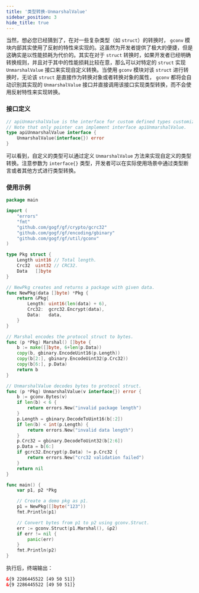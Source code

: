 ```yaml
---
title: '类型转换-UnmarshalValue'
sidebar_position: 3
hide_title: true
---
```


当然，想必您已经猜到了，在对一些复杂类型（如 `struct`）的转换时， `gconv` 模块内部其实使用了反射的特性来实现的。这虽然为开发者提供了极大的便捷，但是这确实是以性能损耗为代价的。其实在对于 `struct` 转换时，如果开发者已经明确转换规则，并且对于其中的性能损耗比较在意，那么可以对特定的 `struct` 实现 `UnmarshalValue` 接口来实现自定义转换。当使用 `gconv` 模块对该 `struct` 进行转换时，无论该 `struct` 是直接作为转换对象或者转换对象的属性， `gconv` 都将会自动识别其实现的 `UnmarshalValue` 接口并直接调用该接口实现类型转换，而不会使用反射特性来实现转换。

### 接口定义

```  go
// apiUnmarshalValue is the interface for custom defined types customizing value assignment.
// Note that only pointer can implement interface apiUnmarshalValue.
type apiUnmarshalValue interface {
	UnmarshalValue(interface{}) error
}

```

可以看到，自定义的类型可以通过定义 `UnmarshalValue` 方法来实现自定义的类型转换。注意参数为 `interface{}` 类型，开发者可以在实际使用场景中通过类型断言或者其他方式进行类型转换。

### 使用示例

```  go
package main

import (
	"errors"
	"fmt"
	"github.com/gogf/gf/crypto/gcrc32"
	"github.com/gogf/gf/encoding/gbinary"
	"github.com/gogf/gf/util/gconv"
)

type Pkg struct {
	Length uint16 // Total length.
	Crc32  uint32 // CRC32.
	Data   []byte
}

// NewPkg creates and returns a package with given data.
func NewPkg(data []byte) *Pkg {
	return &Pkg{
		Length: uint16(len(data) + 6),
		Crc32:  gcrc32.Encrypt(data),
		Data:   data,
	}
}

// Marshal encodes the protocol struct to bytes.
func (p *Pkg) Marshal() []byte {
	b := make([]byte, 6+len(p.Data))
	copy(b, gbinary.EncodeUint16(p.Length))
	copy(b[2:], gbinary.EncodeUint32(p.Crc32))
	copy(b[6:], p.Data)
	return b
}

// UnmarshalValue decodes bytes to protocol struct.
func (p *Pkg) UnmarshalValue(v interface{}) error {
	b := gconv.Bytes(v)
	if len(b) < 6 {
		return errors.New("invalid package length")
	}
	p.Length = gbinary.DecodeToUint16(b[:2])
	if len(b) < int(p.Length) {
		return errors.New("invalid data length")
	}
	p.Crc32 = gbinary.DecodeToUint32(b[2:6])
	p.Data = b[6:]
	if gcrc32.Encrypt(p.Data) != p.Crc32 {
		return errors.New("crc32 validation failed")
	}
	return nil
}

func main() {
	var p1, p2 *Pkg

	// Create a demo pkg as p1.
	p1 = NewPkg([]byte("123"))
	fmt.Println(p1)

	// Convert bytes from p1 to p2 using gconv.Struct.
	err := gconv.Struct(p1.Marshal(), &p2)
	if err != nil {
		panic(err)
	}
	fmt.Println(p2)
}

```

执行后，终端输出：

``` html
&{9 2286445522 [49 50 51]}
&{9 2286445522 [49 50 51]}

```
